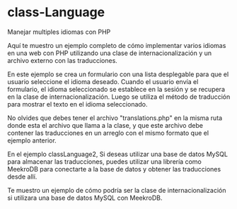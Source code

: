 # class-Language
Manejar multiples idiomas con PHP

Aquí te muestro un ejemplo completo de cómo implementar varios idiomas en una web con PHP utilizando una clase de internacionalización y un archivo externo con las traducciones.

En este ejemplo se crea un formulario con una lista desplegable para que el usuario seleccione el idioma deseado. Cuando el usuario envía el formulario, el idioma seleccionado se establece en la sesión y se recupera en la clase de internacionalización. Luego se utiliza el método de traducción para mostrar el texto en el idioma seleccionado.

No olvides que debes tener el archivo "translations.php" en la misma ruta donde esta el archivo que llama a la clase, y que este archivo debe contener las traducciones en un arreglo con el mismo formato que el ejemplo anterior.

En el ejemplo classLanguage2, Si deseas utilizar una base de datos MySQL para almacenar las traducciones, puedes utilizar una librería como MeekroDB para conectarte a la base de datos y obtener las traducciones desde allí.

Te muestro un ejemplo de cómo podría ser la clase de internacionalización si utilizara una base de datos MySQL con MeekroDB.
